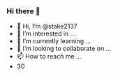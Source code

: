### Hi there 👋
- 👋 Hi, I’m @stake2137
- 👀 I’m interested in ...
- 🌱 I’m currently learning ...
- 💞️ I’m looking to collaborate on ...
- 📫 How to reach me ...
- 30
<!--
**Themanhdh/themanhdh** is a ✨ _special_ ✨ repository because its `README.md` (this file) appears on your GitHub profile.


